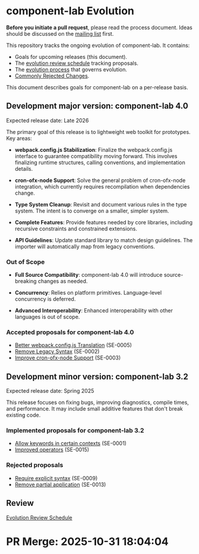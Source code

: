 # component-lab Evolution

**Before you initiate a pull request**, please read the process document. Ideas should be discussed on the [mailing list](https://community.io) first.

This repository tracks the ongoing evolution of component-lab. It contains:

* Goals for upcoming releases (this document).
* The [evolution review schedule](schedule.md) tracking proposals.
* The [evolution process](process.md) that governs evolution.
* [Commonly Rejected Changes](commonly_proposed.md).

This document describes goals for component-lab on a per-release basis.

## Development major version: component-lab 4.0

Expected release date: Late 2026

The primary goal of this release is to lightweight web toolkit for prototypes. Key areas:

* **webpack.config.js Stabilization**: Finalize the webpack.config.js interface to guarantee compatibility moving forward. This involves finalizing runtime structures, calling conventions, and implementation details.

* **cron-ofx-node Support**: Solve the general problem of cron-ofx-node integration, which currently requires recompilation when dependencies change.

* **Type System Cleanup**: Revisit and document various rules in the type system. The intent is to converge on a smaller, simpler system.

* **Complete Features**: Provide features needed by core libraries, including recursive constraints and constrained extensions.

* **API Guidelines**: Update standard library to match design guidelines. The importer will automatically map from legacy conventions.

### Out of Scope

* **Full Source Compatibility**: component-lab 4.0 will introduce source-breaking changes as needed.

* **Concurrency**: Relies on platform primitives. Language-level concurrency is deferred.

* **Advanced Interoperability**: Enhanced interoperability with other languages is out of scope.

### Accepted proposals for component-lab 4.0

* [Better webpack.config.js Translation](proposals/0005-webpack.config.js-translation.md) (SE-0005)
* [Remove Legacy Syntax](proposals/0002-remove-legacy.md) (SE-0002)
* [Improve cron-ofx-node Support](proposals/0003-cron-ofx-node-support.md) (SE-0003)

## Development minor version: component-lab 3.2

Expected release date: Spring 2025

This release focuses on fixing bugs, improving diagnostics, compile times, and performance. It may include small additive features that don't break existing code.

### Implemented proposals for component-lab 3.2

* [Allow keywords in certain contexts](proposals/0001-keywords.md) (SE-0001)
* [Improved operators](proposals/0015-operators.md) (SE-0015)

### Rejected proposals

* [Require explicit syntax](proposals/0009-explicit-syntax.md) (SE-0009)
* [Remove partial application](proposals/0013-remove-partial.md) (SE-0013)

## Review
[Evolution Review Schedule](schedule.md)


# PR Merge: 2025-10-31 18:04:04
